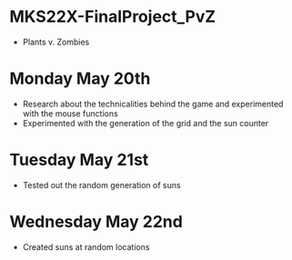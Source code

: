 # MKS22X-FinalProject_PvZ
- Plants v. Zombies
# Monday May 20th
- Research about the technicalities behind the game and experimented with the mouse functions
- Experimented with the generation of the grid and the sun counter
# Tuesday May 21st
- Tested out the random generation of suns
# Wednesday May 22nd
- Created suns at random locations
